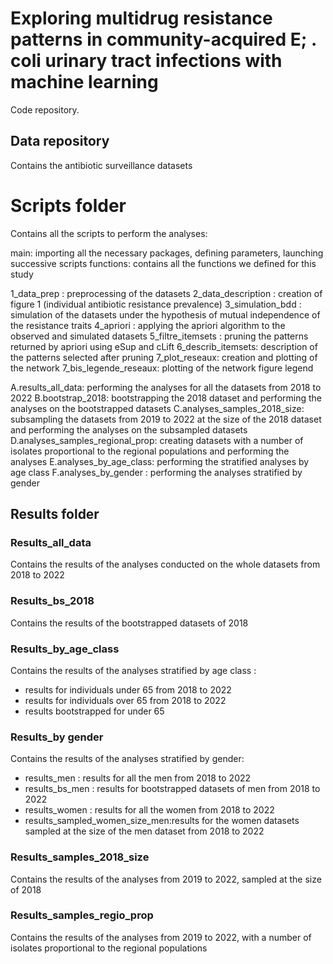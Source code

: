 # Exploring multidrug resistance patterns in community-acquired  E; . coli   urinary tract infections with machine learning

Code repository.

## Data repository

Contains the antibiotic surveillance datasets

# Scripts folder

Contains all the scripts to perform the analyses:

main: importing all the necessary packages, defining parameters, launching successive scripts
functions: contains all the functions we defined for this study

1_data_prep : preprocessing of the datasets
2_data_description : creation of figure 1 (individual antibiotic resistance prevalence)
3_simulation_bdd : simulation of the datasets under the hypothesis of mutual independence of the resistance traits
4_apriori : applying the apriori algorithm to the observed and simulated datasets
5_filtre_itemsets : pruning the patterns returned by apriori using eSup and cLift
6_describ_itemsets: description of the patterns selected after pruning
7_plot_reseaux: creation and plotting of the network
7_bis_legende_reseaux: plotting of the network figure legend

A.results_all_data: performing the analyses for all the datasets from 2018 to 2022
B.bootstrap_2018: bootstrapping the 2018 dataset and performing the analyses on the bootstrapped datasets
C.analyses_samples_2018_size: subsampling the datasets from 2019 to 2022 at the size of the 2018 dataset and performing the analyses on the subsampled datasets
D.analyses_samples_regional_prop: creating datasets with a number of isolates proportional to the regional populations and performing the analyses
E.analyses_by_age_class: performing the stratified analyses by age class
F.analyses_by_gender : performing the analyses stratified by gender

## Results folder

### Results_all_data

Contains the results of the analyses conducted on the whole datasets from 2018 to 2022

### Results_bs_2018

Contains the results of the bootstrapped datasets of 2018

### Results_by_age_class

Contains the results of the analyses stratified by age class :

- results for individuals under 65 from 2018 to 2022
- results for individuals over 65 from 2018 to 2022
- results bootstrapped for under 65

### Results_by gender

Contains the results of the analyses stratified by gender:

- results_men : results for all the men from 2018 to 2022
- results_bs_men : results for bootstrapped datasets of men from 2018 to 2022
- results_women : results for all the women from 2018 to 2022
- results_sampled_women_size_men:results for the women datasets sampled at the size of the men dataset from 2018 to 2022

### Results_samples_2018_size

Contains the results of the analyses from 2019 to 2022, sampled at the size of 2018

### Results_samples_regio_prop

Contains the results of the analyses from 2019 to 2022, with a number of isolates proportional to the regional populations

